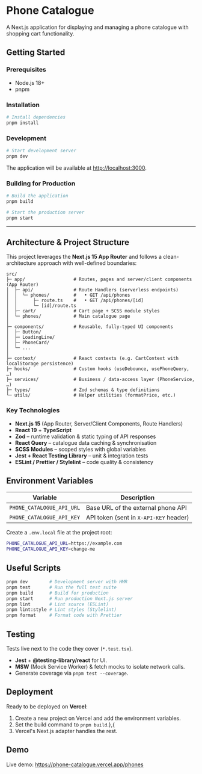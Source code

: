 # Phone Catalogue

A Next.js application for displaying and managing a phone catalogue with shopping cart functionality.

## Getting Started

### Prerequisites

- Node.js 18+
- pnpm

### Installation

```bash
# Install dependencies
pnpm install
```

### Development

```bash
# Start development server
pnpm dev
```

The application will be available at [http://localhost:3000](http://localhost:3000).

### Building for Production

```bash
# Build the application
pnpm build

# Start the production server
pnpm start
```

---

## Architecture & Project Structure

This project leverages the **Next.js 15 App Router** and follows a clean-architecture approach with well-defined boundaries:

```
src/
├─ app/                  # Routes, pages and server/client components (App Router)
│  ├─ api/               # Route Handlers (serverless endpoints)
│  │  └─ phones/         #   • GET /api/phones
│  │      ├─ route.ts    #   • GET /api/phones/[id]
│  │      └─ [id]/route.ts
│  ├─ cart/              # Cart page + SCSS module styles
│  └─ phones/            # Main catalogue page
│
├─ components/           # Reusable, fully-typed UI components
│  ├─ Button/
│  ├─ LoadingLine/
│  ├─ PhoneCard/
│  └─ ...
│
├─ context/              # React contexts (e.g. CartContext with localStorage persistence)
├─ hooks/                # Custom hooks (useDebounce, usePhoneQuery, …)
├─ services/             # Business / data-access layer (PhoneService, …)
├─ types/                # Zod schemas & type definitions
└─ utils/                # Helper utilities (formatPrice, etc.)
```

### Key Technologies

- **Next.js 15** (App Router, Server/Client Components, Route Handlers)
- **React 19** + **TypeScript**
- **Zod** – runtime validation & static typing of API responses
- **React Query** – catalogue data caching & synchronisation
- **SCSS Modules** – scoped styles with global variables
- **Jest + React Testing Library** – unit & integration tests
- **ESLint / Prettier / Stylelint** – code quality & consistency

## Environment Variables

| Variable                  | Description                            |
| ------------------------- | -------------------------------------- |
| `PHONE_CATALOGUE_API_URL` | Base URL of the external phone API     |
| `PHONE_CATALOGUE_API_KEY` | API token (sent in `X-API-KEY` header) |

Create a `.env.local` file at the project root:

```bash
PHONE_CATALOGUE_API_URL=https://example.com
PHONE_CATALOGUE_API_KEY=change-me
```

## Useful Scripts

```bash
pnpm dev        # Development server with HMR
pnpm test       # Run the full test suite
pnpm build      # Build for production
pnpm start      # Run production Next.js server
pnpm lint       # Lint source (ESLint)
pnpm lint:style # Lint styles (Stylelint)
pnpm format     # Format code with Prettier
```

## Testing

Tests live next to the code they cover (`*.test.tsx`).

- **Jest** + **@testing-library/react** for UI.
- **MSW** (Mock Service Worker) & fetch mocks to isolate network calls.
- Generate coverage via `pnpm test --coverage`.

## Deployment

Ready to be deployed on **Vercel**:

1. Create a new project on Vercel and add the environment variables.
2. Set the build command to `pnpm build`.},{
3. Vercel's Next.js adapter handles the rest.

## Demo

Live demo: <https://phone-catalogue.vercel.app/phones>
